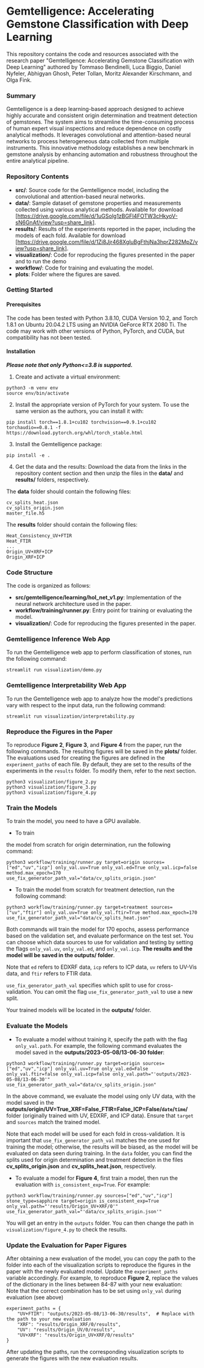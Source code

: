 # Gemtelligence: Accelerating Gemstone Classification with Deep Learning
This repository contains the code and resources associated with the research paper "Gemtelligence: Accelerating Gemstone Classification with Deep Learning" authored by Tommaso Bendinelli, Luca Biggio, Daniel Nyfeler, Abhigyan Ghosh, Peter Tollan, Moritz Alexander Kirschmann, and Olga Fink.

### Summary
Gemtelligence is a deep learning-based approach designed to achieve highly accurate and consistent origin determination and treatment detection of gemstones. The system aims to streamline the time-consuming process of human expert visual inspections and reduce dependence on costly analytical methods. It leverages convolutional and attention-based neural networks to process heterogeneous data collected from multiple instruments. This innovative methodology establishes a new benchmark in gemstone analysis by enhancing automation and robustness throughout the entire analytical pipeline.

### Repository Contents
- **src/**: Source code for the Gemtelligence model, including the convolutional and attention-based neural networks.
- **data/**: Sample dataset of gemstone properties and measurements collected using various analytical methods. Available for download [https://drive.google.com/file/d/1uGSolg1zBGFl4FOTW3cHkyoV-sN6GnAf/view?usp=share_link].
- **results/**: Results of the experiments reported in the paper, including the models of each fold. Available for download [https://drive.google.com/file/d/1Zi8Jjr468XgluBgFthjNa3hprZ282MpZ/view?usp=share_link].
- **visualization/**: Code for reproducing the figures presented in the paper and to run the demo
- **workflow/**: Code for training and evaluating the model.
- **plots**: Folder where the figures are saved.

### Getting Started
#### Prerequisites
The code has been tested with Python 3.8.10, CUDA Version 10.2, and Torch 1.8.1 on Ubuntu 20.04.2 LTS using an NVIDIA GeForce RTX 2080 Ti. The code may work with other versions of Python, PyTorch, and CUDA, but compatibility has not been tested.

#### Installation
***Please note that only Python<=3.8 is supported.*** 
1. Create and activate a virtual environment:
```
python3 -m venv env
source env/bin/activate
```
2. Install the appropriate version of PyTorch for your system. To use the same version as the authors, you can install it with:
```
pip install torch==1.8.1+cu102 torchvision==0.9.1+cu102 torchaudio==0.8.1 -f https://download.pytorch.org/whl/torch_stable.html
```

3. Install the Gemtelligence package:
```
pip install -e .
```
4. Get the data and the results:
Download the data from the links in the repository content section and then unzip the files in the **data/** and **results/** folders, respectively. 

The **data** folder should contain the following files:
```
cv_splits_heat.json
cv_splits_origin.json
master_file.h5
```
The **results** folder should contain the following files:
```
Heat_Consistency_UV+FTIR
Heat_FTIR
...
Origin_UV+XRF+ICP
Origin_XRF+ICP
```

### Code Structure
The code is organized as follows:
- **src/gemtelligence/learning/hol_net_v1.py**: Implementation of the neural network architecture used in the paper.
- **workflow/training/runner.py**: Entry point for training or evaluating the model.
- **visualization/**: Code for reproducing the figures presented in the paper.

### Gemtelligence Inference Web App
To run the Gemtelligence web app to perform classification of stones, run the following command:
```
streamlit run visualization/demo.py
```

### Gemtelligence Interpretability Web App
To run the Gemtelligence web app to analyze how the model's predictions vary with respect to the input data, run the following command:
```
streamlit run visualization/interpretability.py
```

### Reproduce the Figures in the Paper
To reproduce **Figure 2**, **Figure 3**, and **Figure 4** from the paper, run the following commands. The resulting figures will be saved in the **plots/** folder. The evaluations used for creating the figures are defined in the `experiment_paths` of each file. By default, they are set to the results of the experiments in the `results` folder. To modify them, refer to the next section.

```
python3 visualization/figure_2.py
python3 visualization/figure_3.py
python3 visualization/figure_4.py
```

### Train the Models
To train the model, you need to have a GPU available.

- To train

the model from scratch for origin determination, run the following command:
```
python3 workflow/training/runner.py target=origin sources=["ed","uv","icp"] only_val.uv=True only_val.ed=True only_val.icp=false method.max_epoch=170 use_fix_generator_path_val="data/cv_splits_origin.json"
```
- To train the model from scratch for treatment detection, run the following command:
```
python3 workflow/training/runner.py target=treatment sources=["uv","ftir"] only_val.uv=True only_val.ftir=True method.max_epoch=170 use_fix_generator_path_val="data/cv_splits_heat.json"
```
Both commands will train the model for 170 epochs, assess performance based on the validation set, and evaluate performance on the test set. You can choose which data sources to use for validation and testing by setting the flags `only_val.uv`, `only_val.ed`, and `only_val.icp`. **The results and the model will be saved in the outputs/ folder**.

Note that `ed` refers to EDXRF data, `icp` refers to ICP data, `uv` refers to UV-Vis data, and `ftir` refers to FTIR data.

`use_fix_generator_path_val` specifies which split to use for cross-validation. You can omit the flag `use_fix_generator_path_val` to use a new split.

Your trained models will be located in the **outputs/** folder.

### Evaluate the Models
- To evaluate a model without training it, specify the path with the flag `only_val.path`. For example, the following command evaluates the model saved in the **outputs/2023-05-08/13-06-30 folder**:
```
python3 workflow/training/runner.py target=origin sources=["ed","uv","icp"] only_val.uv=True only_val.ed=False only_val.ftir=false only_val.icp=false only_val.path="'outputs/2023-05-08/13-06-30'" use_fix_generator_path_val="data/cv_splits_origin.json"
```
In the above command, we evaluate the model using only UV data, with the model saved in the **outputs/origin/UV=True_XRF=False_FTIR=False_ICP=False/`date`/`time`/** folder (originally trained with UV, EDXRF, and ICP data). Ensure that `target` and `sources` match the trained model.

Note that each model will be used for each fold in cross-validation. It is important that `use_fix_generator_path_val` matches the one used for training the model; otherwise, the results will be biased, as the model will be evaluated on data seen during training. In the `data` folder, you can find the splits used for origin determination and treatment detection in the files **cv_splits_origin.json** and **cv_splits_heat.json**, respectively.

- To evaluate a model for **Figure 4**, first train a model, then run the evaluation with `is_consistent_exp=True`. For example:
```
python3 workflow/training/runner.py sources=["ed","uv","icp"] stone_type=sapphire target=origin is_consistent_exp=True only_val.path="'results/Origin_UV+XRF/0'" use_fix_generator_path_val="'data/cv_splits_origin.json'"
```
You will get an entry in the `outputs` folder. You can then change the path in `visualization/figure_4.py` to check the results.

### Update the Evaluation for Paper Figures
After obtaining a new evaluation of the model, you can copy the path to the folder into each of the visualization scripts to reproduce the figures in the paper with the newly evaluated model. Update the `experiment_paths` variable accordingly. For example, to reproduce **Figure 2**, replace the values of the dictionary in the lines between 84-87 with your new evaluation:  
Note that the correct combination has to be set using `only_val` during evaluation (see above)

```
experiment_paths = {
    "UV+FTIR": "outputs/2023-05-08/13-06-30/results",  # Replace with the path to your new evaluation
    "XRF": "results/Origin_XRF/0/results",
    "UV": "results/Origin_UV/0/results",
    "UV+XRF": "results/Origin_UV+XRF/0/results"
}
```

After updating the paths, run the corresponding visualization scripts to generate the figures with the new evaluation results.
